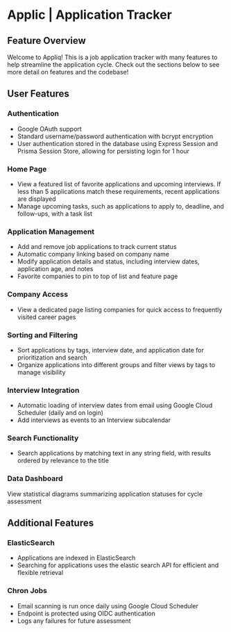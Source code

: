 # Applic | Application Tracker

## Feature Overview
Welcome to Appliq! This is a job application tracker with many features to help streamline the application cycle. Check out the sections below to see more detail on features and the codebase!

## User Features
### Authentication
- Google OAuth support
- Standard username/password authentication with bcrypt encryption
- User authentication stored in the database using Express Session and Prisma Session Store, allowing for persisting login for 1 hour
### Home Page
- View a featured list of favorite applications and upcoming interviews. If less than 5 applications match these requirements, recent applications are displayed
- Manage upcoming tasks, such as applications to apply to, deadline, and follow-ups, with a task list
### Application Management
- Add and remove job applications to track current status
- Automatic company linking based on company name
- Modify application details and status, including interview dates, application age, and notes
- Favorite companies to pin to top of list and feature page
### Company Access
- View a dedicated page listing companies for quick access to frequently visited career pages
### Sorting and Filtering
- Sort applications by tags, interview date, and application date for prioritization and search
- Organize applications into different groups and filter views by tags to manage visibility
### Interview Integration
- Automatic loading of interview dates from email using Google Cloud Scheduler (daily and on login)
- Add interviews as events to an Interview subcalendar
### Search Functionality
- Search applications by matching text in any string field, with results ordered by relevance to the title
### Data Dashboard
View statistical diagrams summarizing application statuses for cycle assessment

## Additional Features
### ElasticSearch
- Applications are indexed in ElasticSearch
- Searching for applications uses the elastic search API for efficient and flexible retrieval

### Chron Jobs
- Email scanning is run once daily using Google Cloud Scheduler
- Endpoint is protected using OIDC authentication
- Logs any failures for future assessment
